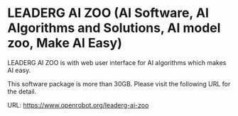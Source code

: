 # LEADERG AI ZOO (AI Software, AI Algorithms and Solutions, AI model zoo, Make AI Easy)

LEADERG AI ZOO is with web user interface for AI algorithms which makes AI easy.

This software package is more than 30GB. Please visit the following URL for the detail.

URL: https://www.openrobot.org/leaderg-ai-zoo

